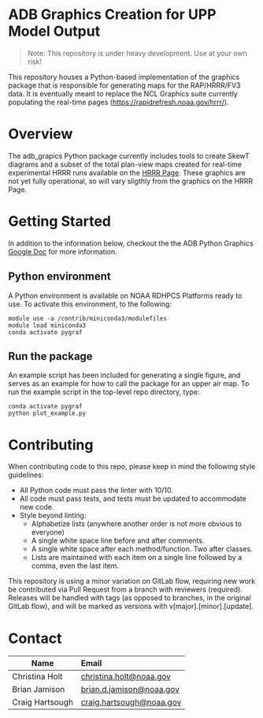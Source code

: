 # ADB Graphics Creation for UPP Model Output

> Note: This repository is under heavy development. Use at your own risk!

This repository houses a Python-based implementation of the graphics package
that is responsible for generating maps for the RAP/HRRR/FV3 data. It is
eventually meant to replace the NCL Graphics suite currently populating the
real-time pages (https://rapidrefresh.noaa.gov/hrrr/).

# Overview

The adb_grapics Python package currently includes tools to create SkewT diagrams
and a subset of the total plan-view maps created for real-time experimental HRRR
runs available on the [HRRR Page](https://rapidrefresh.noaa.gov/hrrr/). These
graphics are not yet fully operational, so will vary sligthly from the graphics
on the HRRR Page.


# Getting Started

In addition to the information below, checkout the the ADB Python Graphics
[Google Doc](https://docs.google.com/document/d/1mlLSmFZ-gkNXuF7HmD58WEwJgJVHNcKsicrWXpryFEU/edit#)
for more information.

## Python environment

A Python environment is available on NOAA RDHPCS Platforms ready to use. To
activate this environment, to the following:

```
module use -a /contrib/miniconda3/modulefiles
module load miniconda3
conda activate pygraf
```

## Run the package

An example script has been included for generating a single figure, and serves
as an example for how to call the package for an upper air map. To run the
example script in the top-level repo directory, type:

```
conda activate pygraf
python plot_example.py
```

# Contributing

When contributing code to this repo, please keep in mind the following style
guidelines:

- All Python code must pass the linter with 10/10.
- All code must pass tests, and tests must be updated to accommodate new code.
- Style beyond linting:
  - Alphabetize lists (anywhere another order is not more obvious to everyone)
  - A single white space line before and after comments.
  - A single white space after each method/function. Two after classes.
  - Lists are maintained with each item on a single line followed by a comma,
  even the last item.

This repository is using a minor variation on GitLab flow, requiring new work be
contributed via Pull Request from a branch with reviewers (required). Releases
will be handled with tags (as opposed to branches, in the original GitLab flow),
and will be marked as versions with v[major].[minor].[update].

# Contact

| Name | Email |
| ---- | :---- |
| Christina Holt  | christina.holt@noaa.gov   |
| Brian Jamison   | brian.d.jamison@noaa.gov  |
| Craig Hartsough | craig.hartsough@noaa.gov  |
